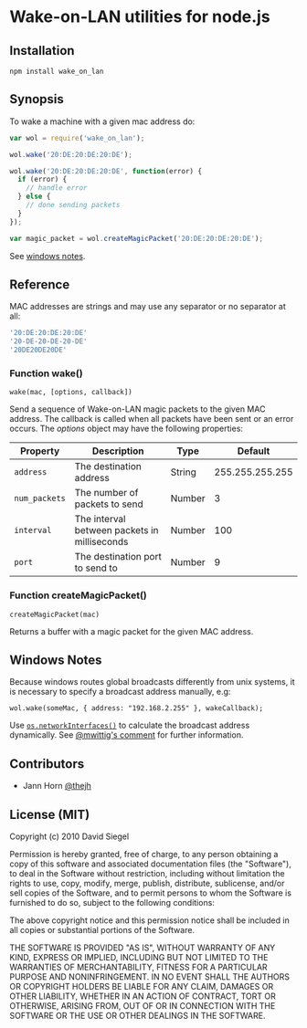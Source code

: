 # Wake-on-LAN utilities for node.js

## Installation

````
npm install wake_on_lan
````

## Synopsis

To wake a machine with a given mac address do:

````js
var wol = require('wake_on_lan');

wol.wake('20:DE:20:DE:20:DE');

wol.wake('20:DE:20:DE:20:DE', function(error) {
  if (error) {
    // handle error
  } else {
    // done sending packets
  }
});

var magic_packet = wol.createMagicPacket('20:DE:20:DE:20:DE');
````

See [windows notes](#windows-notes).

## Reference

MAC addresses are strings and may use any separator or no separator at all:

````js
'20:DE:20:DE:20:DE'
'20-DE-20-DE-20-DE'
'20DE20DE20DE'
````

### Function wake()

````
wake(mac, [options, callback])
````

Send a sequence of Wake-on-LAN magic packets to the given MAC address. The callback is called when all packets have been sent or an error occurs. The _options_ object may have the following properties:

| Property | Description | Type | Default |
| --- | --- | --- | --- |
| `address` | The destination address | String | 255.255.255.255 |
| `num_packets` | The number of packets to send | Number | 3 |
| `interval` | The interval between packets in milliseconds | Number | 100 |
| `port` | The destination port to send to | Number | 9 |

### Function createMagicPacket()

````
createMagicPacket(mac)
````

Returns a buffer with a magic packet for the given MAC address.

## Windows Notes

Because windows routes global broadcasts differently from unix systems, it is necessary to specify a broadcast address manually, e.g:

````
wol.wake(someMac, { address: "192.168.2.255" }, wakeCallback);
````

Use [`os.networkInterfaces()`](https://nodejs.org/api/os.html#os_os_networkinterfaces) to calculate the broadcast address dynamically. See [@mwittig's comment](https://github.com/agnat/node_wake_on_lan/issues/4#issuecomment-156404241) for further information.

## Contributors

* Jann Horn [@thejh](http://github.com/thejh)

## License (MIT)

Copyright (c) 2010 David Siegel

Permission is hereby granted, free of charge, to any person obtaining a copy of this software and associated documentation files (the "Software"), to deal in the Software without restriction, including without limitation the rights to use, copy, modify, merge, publish, distribute, sublicense, and/or sell copies of the Software, and to permit persons to whom the Software is furnished to do so, subject to the following conditions:

The above copyright notice and this permission notice shall be included in all copies or substantial portions of the Software.

THE SOFTWARE IS PROVIDED "AS IS", WITHOUT WARRANTY OF ANY KIND, EXPRESS OR IMPLIED, INCLUDING BUT NOT LIMITED TO THE WARRANTIES OF MERCHANTABILITY, FITNESS FOR A PARTICULAR PURPOSE AND NONINFRINGEMENT. IN NO EVENT SHALL THE AUTHORS OR COPYRIGHT HOLDERS BE LIABLE FOR ANY CLAIM, DAMAGES OR OTHER LIABILITY, WHETHER IN AN ACTION OF CONTRACT, TORT OR OTHERWISE, ARISING FROM, OUT OF OR IN CONNECTION WITH THE SOFTWARE OR THE USE OR OTHER DEALINGS IN THE SOFTWARE.

